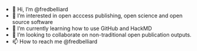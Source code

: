 - 👋 Hi, I’m @fredbelliard
- 👀 I’m interested in open acccess publishing, open science and open source software 
- 🌱 I’m currently learning how to use GitHub and HackMD
- 💞️ I’m looking to collaborate on non-traditional open publication outputs. 
- 📫 How to reach me @fredbelliard

<!---
fredbelliard/fredbelliard is a ✨ special ✨ repository because its `README.md` (this file) appears on your GitHub profile.
You can click the Preview link to take a look at your changes.
--->
